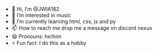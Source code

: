 - 👋 Hi, I’m @JWIA182
- 👀 I’m interested in music
- 🌱 I’m currently learning html, css, js and py
- 📫 How to reach me drop me a message on discord nexus
- 😄 Pronouns: he/him
- ⚡ Fun fact: I do this as a hobby

<!---
JWIA182/JWIA182 is a ✨ special ✨ repository because its `README.md` (this file) appears on your GitHub profile.
You can click the Preview link to take a look at your changes.
--->
